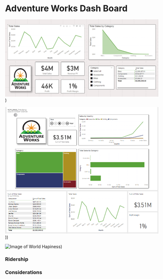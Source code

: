 # Adventure Works Dash Board

![Image of World Hapiness](https://github.com/abednarz210/Power_BI_SALES/blob/main/PWRBI_RR/Sales_By%20Category.png))

![Image of World Hapiness](https://github.com/abednarz210/Power_BI_SALES/blob/main/PWRBI_RR/Dashboard1%20.png)))

![Image of World Hapiness]((https://github.com/abednarz210/Power_BI_SALES/blob/main/PWRBI_RR/Optimized2.png)))

### Ridership 


### Considerations






